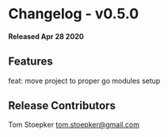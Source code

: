 # Changelog - v0.5.0
#### Released Apr 28 2020


## Features

feat: move project to proper go modules setup



## Release Contributors

Tom Stoepker <tom.stoepker@gmail.com>

